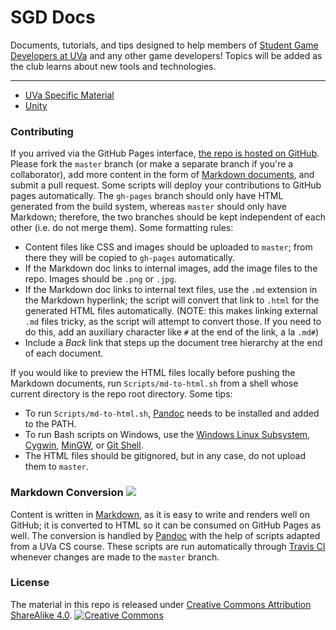 # SGD Docs

Documents, tutorials, and tips designed to help members of [Student Game Developers at UVa](http://sgd.cs.virginia.edu/) and any other game developers! Topics will be added as the club learns about new tools and technologies.

---

* [UVa Specific Material](uva/index.md)
* [Unity](unity/index.md)

### Contributing

If you arrived via the GitHub Pages interface, [the repo is hosted on GitHub](https://github.com/UVASGD/sgd-docs). Please fork the `master` branch (or make a separate branch if you're a collaborator), add more content in the form of [Markdown documents](#markdown-conversion), and submit a pull request. Some scripts will deploy your contributions to GitHub pages automatically. The `gh-pages` branch should only have HTML generated from the build system, whereas `master` should only have Markdown; therefore, the two branches should be kept independent of each other (i.e. do not merge them). Some formatting rules:

* Content files like CSS and images should be uploaded to `master`; from there they will be copied to `gh-pages` automatically. 
* If the Markdown doc links to internal images, add the image files to the repo. Images should be `.png` or `.jpg`.
* If the Markdown doc links to internal text files, use the `.md` extension in the Markdown hyperlink; the script will convert that link to `.html` for the generated HTML files automatically. (NOTE: this makes linking external `.md` files tricky, as the script will attempt to convert those. If you need to do this, add an auxiliary character like `#` at the end of the link, a la `.md#`)
* Include a _Back_ link that steps up the document tree hierarchy at the end of each document.

If you would like to preview the HTML files locally before pushing the Markdown documents, run `Scripts/md-to-html.sh` from a shell whose current directory is the repo root directory. Some tips:

* To run `Scripts/md-to-html.sh`, [Pandoc](#markdown-conversion) needs to be installed and added to the PATH.
* To run Bash scripts on Windows, use the [Windows Linux Subsystem](https://msdn.microsoft.com/en-us/commandline/wsl/install_guide), [Cygwin](https://www.cygwin.com/), [MinGW](http://www.mingw.org/), or [Git Shell](https://desktop.github.com/).
* The HTML files should be gitignored, but in any case, do not upload them to `master`.

### Markdown Conversion [![](https://travis-ci.org/UVASGD/sgd-docs.svg?branch=master)](https://travis-ci.org/UVASGD/sgd-docs)

Content is written in [Markdown](https://daringfireball.net/projects/markdown/), as it is easy to write and renders well on GitHub; it is converted to HTML so it can be consumed on GitHub Pages as well. The conversion is handled by [Pandoc](http://pandoc.org/) with the help of scripts adapted from a UVa CS course. These scripts are run automatically through [Travis CI](https://travis-ci.org/UVASGD/sgd-docs) whenever changes are made to the `master` branch.

### License

The material in this repo is released under [Creative Commons Attribution ShareAlike 4.0](https://creativecommons.org/licenses/by-sa/4.0/legalcode).
[![Creative Commons](https://i.creativecommons.org/l/by-sa/4.0/88x31.png)](https://creativecommons.org/licenses/by-sa/4.0/)